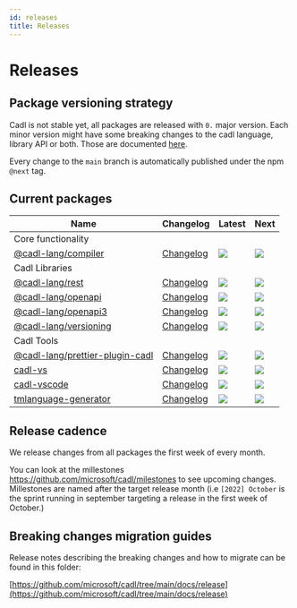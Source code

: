 ```yaml
---
id: releases
title: Releases
---
```


# Releases

## Package versioning strategy

Cadl is not stable yet, all packages are released with `0.` major version. Each minor version might have some breaking changes to the cadl language, library API or both. Those are documented [here](https://github.com/microsoft/cadl/tree/main/docs/release).

Every change to the `main` branch is automatically published under the npm `@next` tag.

## Current packages

| Name                                            | Changelog                    | Latest                                                                                                                             | Next                                                                   |
| ----------------------------------------------- | ---------------------------- | ---------------------------------------------------------------------------------------------------------------------------------- | ---------------------------------------------------------------------- |
| Core functionality                              |                              |                                                                                                                                    |                                                                        |
| [@cadl-lang/compiler][compiler_src]             | [Changelog][compiler_chg]    | [![](https://img.shields.io/npm/v/@cadl-lang/compiler)](https://www.npmjs.com/package/@cadl-lang/compiler)                         | ![](https://img.shields.io/npm/v/@cadl-lang/compiler/next)             |
| Cadl Libraries                                  |                              |                                                                                                                                    |                                                                        |
| [@cadl-lang/rest][rest_src]                     | [Changelog][rest_chg]        | [![](https://img.shields.io/npm/v/@cadl-lang/rest)](https://www.npmjs.com/package/@cadl-lang/rest)                                 | ![](https://img.shields.io/npm/v/@cadl-lang/rest/next)                 |
| [@cadl-lang/openapi][openapi_src]               | [Changelog][openapi_chg]     | [![](https://img.shields.io/npm/v/@cadl-lang/openapi)](https://www.npmjs.com/package/@cadl-lang/openapi)                           | ![](https://img.shields.io/npm/v/@cadl-lang/openapi/next)              |
| [@cadl-lang/openapi3][openapi3_src]             | [Changelog][openapi3_chg]    | [![](https://img.shields.io/npm/v/@cadl-lang/openapi3)](https://www.npmjs.com/package/@cadl-lang/openapi3)                         | ![](https://img.shields.io/npm/v/@cadl-lang/openapi3/next)             |
| [@cadl-lang/versioning][versioning_src]         | [Changelog][versioning_chg]  | [![](https://img.shields.io/npm/v/@cadl-lang/versioning)](https://www.npmjs.com/package/@cadl-lang/versioning)                     | ![](https://img.shields.io/npm/v/@cadl-lang/versioning/next)           |
| Cadl Tools                                      |                              |                                                                                                                                    |                                                                        |
| [@cadl-lang/prettier-plugin-cadl][prettier_src] | [Changelog][prettier_chg]    | [![](https://img.shields.io/npm/v/@cadl-lang/prettier-plugin-cadl)](https://www.npmjs.com/package/@cadl-lang/prettier-plugin-cadl) | ![](https://img.shields.io/npm/v/@cadl-lang/prettier-plugin-cadl/next) |
| [cadl-vs][cadl-vs_src]                          | [Changelog][cadl-vs_chg]     | [![](https://img.shields.io/npm/v/cadl-vs)](https://www.npmjs.com/package/cadl-vs)                                                 | ![](https://img.shields.io/npm/v/cadl-vs/next)                         |
| [cadl-vscode][cadl-vscode_src]                  | [Changelog][cadl-vscode_chg] | [![](https://img.shields.io/npm/v/cadl-vscode)](https://www.npmjs.com/package/cadl-vscode)                                         | ![](https://img.shields.io/npm/v/cadl-vscode/next)                     |
| [tmlanguage-generator][tmlanguage_src]          | [Changelog][tmlanguage_chg]  | [![](https://img.shields.io/npm/v/tmlanguage-generator)](https://www.npmjs.com/package/tmlanguage-generator)                       | ![](https://img.shields.io/npm/v/tmlanguage-generator/next)            |

[compiler_src]: packages/compiler
[compiler_chg]: packages/compiler/CHANGELOG.md
[rest_src]: packages/rest
[rest_chg]: packages/rest/CHANGELOG.md
[openapi_src]: packages/openapi
[openapi_chg]: packages/openapi/CHANGELOG.md
[openapi3_src]: packages/openapi3
[openapi3_chg]: packages/openapi3/CHANGELOG.md
[versioning_src]: packages/versioning
[versioning_chg]: packages/versioning/CHANGELOG.md
[prettier_src]: packages/prettier-plugin-cadl
[prettier_chg]: packages/prettier-plugin-cadl/CHANGELOG.md
[cadl-vs_src]: packages/cadl-vs
[cadl-vs_chg]: packages/cadl-vs/CHANGELOG.md
[cadl-vscode_src]: packages/cadl-vscode
[cadl-vscode_chg]: packages/cadl-vscode/CHANGELOG.md
[tmlanguage_src]: packages/tmlanguage-generator
[tmlanguage_chg]: packages/tmlanguage-generator/CHANGELOG.md

## Release cadence

We release changes from all packages the first week of every month.

You can look at the millestones https://github.com/microsoft/cadl/milestones to see upcoming changes. Millestones are named after the target release month (i.e `[2022] October` is the sprint running in september targeting a release in the first week of October.)

## Breaking changes migration guides

Release notes describing the breaking changes and how to migrate can be found in this folder:

[https://github.com/microsoft/cadl/tree/main/docs/release](https://github.com/microsoft/cadl/tree/main/docs/release)
